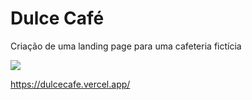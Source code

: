 # Dulce Café
Criação de uma landing page para uma cafeteria fictícia

<img src="https://user-images.githubusercontent.com/89716594/195475847-e0985c30-cdb2-4d58-bd1b-ad294e001366.png"/>

https://dulcecafe.vercel.app/
